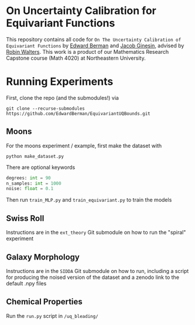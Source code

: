 # On Uncertainty Calibration for Equivariant Functions

This repository contains all code for `On The Uncertainty Calibration of Equivariant Functions` by [Edward Berman](https://ebrmn.space/) and [Jacob Ginesin](https://jakegines.in/), advised by [Robin Walters](https://www.robinwalters.com/). This work is a product of our Mathematics Research Capstone course (Math 4020) at Northeastern University. 

# Running Experiments

First, clone the repo (and the submodules!) via

`git clone --recurse-submodules https://github.com/EdwardBerman/EquivariantUQBounds.git`

## Moons

For the moons experiment / example, first make the dataset with 

`python make_dataset.py`

There are optional keywords 

```py
degrees: int = 90
n_samples: int = 1000
noise: float = 0.1
```

Then run `train_MLP.py` and `train_equivariant.py` to train the models

## Swiss Roll

Instructions are in the `ext_theory` Git submodule on how to run the "spiral" experiment

## Galaxy Morphology

Instructions are in the `SIDDA` Git submodule on how to run, including a script for producing the noised version of the dataset and a zenodo link to the default .npy files

## Chemical Properties

Run the `run.py` script in `/uq_bleading/`
